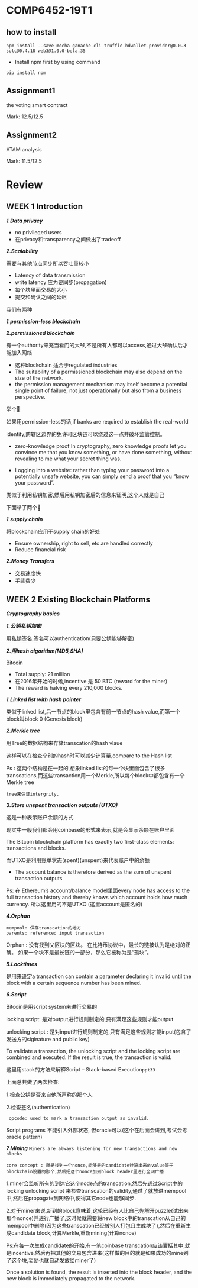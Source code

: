 # COMP6452-19T1

## how to install

`npm install --save mocha ganache-cli truffle-hdwallet-provider@0.0.3 solc@0.4.18 web3@1.0.0-beta.35 `

* Install npm first by using command 

`pip install npm`

## Assignment1

the voting smart contract

Mark: 12.5/12.5

## Assignment2

ATAM analysis

Mark: 11.5/12.5

# Review
## WEEK 1 Introduction

***1.Data privacy***
* no privileged users
* 在privacy和transparency之间做出了tradeoff

***2.Scalability***

需要与其他节点同步所以吞吐量较小

* Latency of data transmission 
* write latency 应为要同步(propagation)
* 每个块里面交易的大小
* 提交和确认之间的延迟 

我们有两种

***1.permission-less blockchain***

***2.permissioned  blockchain***

有一个authority来充当看门的大爷,不是所有人都可以access,通过大爷确认后才能加入网络

* 这种blockchain 适合于regulated industries
* The suitability of a permissioned blockchain may also depend on the size of the network.
* the permission management mechanism may itself become a potential single point of failure, not just operationally but also from a business perspective.

举个🌰

如果用permission-less的话,if banks are required to establish the real-world 

identity,跨辖区边界的免许可区块链可以绕过这一点并破坏监管控制。


- zero-knowledge proof 
In cryptography, zero knowledge proofs let you convince me that you know something, or have done something, without revealing to me what your secret thing was.

* Logging into a website: rather than typing your password into a potentially unsafe website, you can simply send a proof that you “know your password”.

类似于利用私钥加密,然后用私钥加密后的信息来证明,这个人就是自己

下面举了两个🌰

***1.supply chain***

将blockchain应用于supply chain的好处
*  Ensure ownership, right to sell, etc are handled correctly
*  Reduce financial risk

***2.Money Transfers***
* 交易速度快
* 手续费少

## WEEK 2 Existing Blockchain Platforms

***Cryptography basics***

***1.公钥私钥加密***

用私钥签名,签名可以authentication(只要公钥能够解密)

***2.用hash algorithm(MD5,SHA)***

Bitcoin

* Total supply: 21 million
* 在2016年开始的时候,incentive 是 50 BTC (reward for the miner)
* The reward is halving every 210,000 blocks.

***1.Linked list with hash pointer***

类似于linked list,后一节点的block里包含有前一节点的hash value,而第一个block叫block 0 (Genesis block)

***2.Merkle tree***

用Tree的数据结构来存储transcation的hash vlaue

这样可以在检查个别的hash时可以减少计算量,compare to the Hash list 

Ps : 这两个结构是在一起的,想象linked list的每一个块里面包含了很多transcations,而这些transaction用一个Merkle,所以每个block中都包含有一个Merkle tree

`tree来保证intergrity.`

***3.Store unspent transaction outputs (UTXO)***

这是一种表示账户余额的方式

现实中一般我们都会用coinbase的形式来表示,就是会显示余额在账户里面

The Bitcoin blockchain platform has exactly two first-class elements: transactions and blocks. 

而UTXO是利用账单状态(spent)(unspent)来代表账户中的余额

* The account balance is therefore derived as the sum of unspent transaction outputs 

Ps: 在 Ethereum’s account/balance model里面every node has access to the full transaction history and thereby knows which account holds how much currency. 所以这里用的不是UTXO (这里account是匿名的)

***4.Orphan***

```
mempool: 保存transcation的地方
parents: referenced input transaction
```
Orphan : 没有找到父区块的区块。 在比特币协议中，最长的链被认为是绝对的正确。 如果一个块不是最长链的一部分，那么它被称为是“孤块”。

***5.Locktimes***

是用来设定a transaction can contain a parameter declaring it invalid until the block with a certain sequence number has been mined.

***6.Script***

Bitcoin是用script system来进行交易的

locking script: 是对output进行规则制定的,只有满足这些规则才能output

unlocking script : 是对input进行规则制定的,只有满足这些规则才能input(包含了发送方的siginature and public key)

To validate a transaction, the unlocking script and the locking script are combined and executed. If the result is true, the transaction is valid.

这里用stack的方法来解释Script – Stack-based Execution`ppt33`

上面总共做了两次检查:

1.检查公钥是否来自他所声称的那个人

2.检查签名(authentication)

` opcode: used to mark a transaction output as invalid.`


Script programs 不能引入外部状态, 但oracle可以(这个在后面会讲到,考试会考oracle pattern)

***7.Mining***
`Miners are always listening for new transactions and new blocks`

`core concept : 就是找到一个nonce,能够是的candidate计算出来的value等于blockchain设置的那个,然后把这个nonce加到block header里进行全网广播`


1.miner会监听所有的到达它这个node点的transcation,然后先通过Script中的locking unlocking script 来检查transcation的validity,通过了就放进mempool中,然后在propagate到网络中,使得其它node也能够同步.

2.对于miner来说,新到的block意味着,这轮已经有人比自己先解开puzzle(试出来那个nonce)并进行广播了,这时候就需要将new block中的transcation从自己的mempool中删除(因为这些transcation已经被别人打包且生成块了),然后在重新生成candidate block,计算Merkle,重新mining(计算nonce)

Ps:在每一次生成candidate的开始,有一笔coinbase transcation应该囊括其中,就是incentive,然后再把其他的交易包含进来(这样做的目的就是如果成功的mine到了这个块,奖励也就自动发放给miner了)


Once a solution is found, the result is inserted into the block header, and the new block is immediately propagated to the network. 


